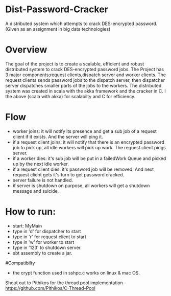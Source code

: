 # Dist-Password-Cracker
A distributed system which attempts to crack DES-encrypted password. (Given as an assignment in big data technologies)

# Overview
The goal of the project is to create a scalable, efficient and robust distributed system to crack DES-encrypted password jobs. The Project has 3 major components;request clients,dispatch server and worker clients. The request clients sends password jobs to the dispatch server, then dispatcher server dispatches smaller parts of the jobs to the workers. The distributed system was created in scala with the akka framework and the cracker in C. I the above (scala with akka) for scalabilty and C for efficiency. 

# Flow
- worker joins: it will notify its presence and get a sub job of a request client if it exists. And the server will ping it.
- if a request client joins: it will notify that there is an encrypted password job to pick up, all idle workers will pick up work. The request client pings server.
- if a worker dies: it's sub job will be put in a failedWork Queue and picked up by the next idle worker.
- if a request client dies: it's password job will be 	removed. And next request client gets it's turn to get password cracked.
- server failure is not handled.
- if server is shutdown on purpose, all workers will get a shutdown message and suicide.

# How to run:
  - start: MyMain
  - type in 'd' for dispatcher to start
  - type in 'r' for request client to start
  - type in 'w' for worker to start
  - type in '123' to shutdown server.
  - sbt assembly to create a jar.
  
  

#Compatibilty
 - the crypt function used in sshpc.c works on linux & mac OS.

Shout out to Pithikos for the thread pool implementation
    - https://github.com/Pithikos/C-Thread-Pool
 


 
















